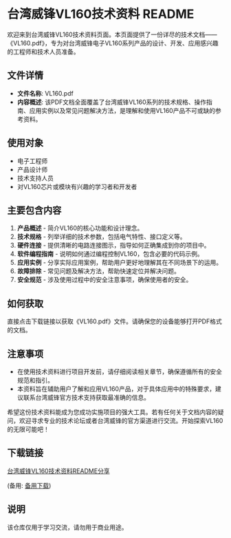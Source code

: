 # 台湾威锋VL160技术资料 README

欢迎来到台湾威锋VL160技术资料页面。本页面提供了一份详尽的技术文档——《VL160.pdf》，专为对台湾威锋电子VL160系列产品的设计、开发、应用感兴趣的工程师和技术人员准备。

## 文件详情

- **文件名称**: VL160.pdf
- **内容概述**: 该PDF文档全面覆盖了台湾威锋VL160系列的技术规格、操作指南、应用实例以及常见问题解决方法，是理解和使用VL160产品不可或缺的参考资料。
  
## 使用对象

- 电子工程师
- 产品设计师
- 技术支持人员
- 对VL160芯片或模块有兴趣的学习者和开发者

## 主要包含内容

1. **产品概述** - 简介VL160的核心功能和设计理念。
2. **技术规格** - 列举详细的技术参数，包括电气特性、接口定义等。
3. **硬件连接** - 提供清晰的电路连接图示，指导如何正确集成到你的项目中。
4. **软件编程指南** - 说明如何通过编程控制VL160，包含必要的代码示例。
5. **应用实例** - 分享实际应用案例，帮助用户更好地理解其在不同场景下的运用。
6. **故障排除** - 常见问题及解决方法，帮助快速定位并解决问题。
7. **安全规范** - 涉及使用过程中的安全注意事项，确保使用者的安全。

## 如何获取

直接点击下载链接以获取《VL160.pdf》文件。请确保您的设备能够打开PDF格式的文档。

## 注意事项

- 在使用技术资料进行项目开发前，请仔细阅读相关章节，确保遵循所有的安全规范和指引。
- 本资料旨在辅助用户了解和应用VL160产品，对于具体应用中的特殊要求，建议联系台湾威锋官方技术支持获取最准确的信息。

希望这份技术资料能成为您成功实施项目的强大工具。若有任何关于文档内容的疑问，欢迎寻求专业的技术论坛或者台湾威锋的官方渠道进行交流。开始探索VL160的无限可能吧！

## 下载链接
[台湾威锋VL160技术资料README分享](https://pan.quark.cn/s/453cdb4b64df) 

(备用: [备用下载](https://pan.baidu.com/s/1cRIClX-fXTpJ-GkfffeWqA?pwd=1234))

## 说明

该仓库仅用于学习交流，请勿用于商业用途。
